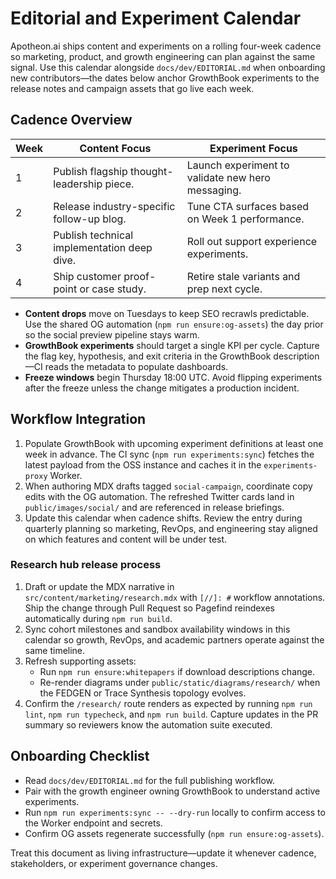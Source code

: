 # Editorial and Experiment Calendar

Apotheon.ai ships content and experiments on a rolling four-week cadence so
marketing, product, and growth engineering can plan against the same signal. Use
this calendar alongside `docs/dev/EDITORIAL.md` when onboarding new
contributors—the dates below anchor GrowthBook experiments to the release notes
and campaign assets that go live each week.

## Cadence Overview

| Week | Content Focus                               | Experiment Focus                                  |
| ---- | ------------------------------------------- | ------------------------------------------------- |
| 1    | Publish flagship thought-leadership piece.  | Launch experiment to validate new hero messaging. |
| 2    | Release industry-specific follow-up blog.   | Tune CTA surfaces based on Week 1 performance.    |
| 3    | Publish technical implementation deep dive. | Roll out support experience experiments.          |
| 4    | Ship customer proof-point or case study.    | Retire stale variants and prep next cycle.        |

- **Content drops** move on Tuesdays to keep SEO recrawls predictable. Use the
  shared OG automation (`npm run ensure:og-assets`) the day prior so the social
  preview pipeline stays warm.
- **GrowthBook experiments** should target a single KPI per cycle. Capture the
  flag key, hypothesis, and exit criteria in the GrowthBook description—CI reads
  the metadata to populate dashboards.
- **Freeze windows** begin Thursday 18:00 UTC. Avoid flipping experiments after
  the freeze unless the change mitigates a production incident.

## Workflow Integration

1. Populate GrowthBook with upcoming experiment definitions at least one week in
   advance. The CI sync (`npm run experiments:sync`) fetches the latest payload
   from the OSS instance and caches it in the `experiments-proxy` Worker.
2. When authoring MDX drafts tagged `social-campaign`, coordinate copy edits
   with the OG automation. The refreshed Twitter cards land in
   `public/images/social/` and are referenced in release briefings.
3. Update this calendar when cadence shifts. Review the entry during quarterly
   planning so marketing, RevOps, and engineering stay aligned on which features
   and content will be under test.

### Research hub release process

1. Draft or update the MDX narrative in `src/content/marketing/research.mdx` with
   `[//]: #` workflow annotations. Ship the change through Pull Request so
   Pagefind reindexes automatically during `npm run build`.
2. Sync cohort milestones and sandbox availability windows in this calendar so
   growth, RevOps, and academic partners operate against the same timeline.
3. Refresh supporting assets:
   - Run `npm run ensure:whitepapers` if download descriptions change.
   - Re-render diagrams under `public/static/diagrams/research/` when the FEDGEN
     or Trace Synthesis topology evolves.
4. Confirm the `/research/` route renders as expected by running `npm run lint`,
   `npm run typecheck`, and `npm run build`. Capture updates in the PR summary so
   reviewers know the automation suite executed.

## Onboarding Checklist

- Read `docs/dev/EDITORIAL.md` for the full publishing workflow.
- Pair with the growth engineer owning GrowthBook to understand active
  experiments.
- Run `npm run experiments:sync -- --dry-run` locally to confirm access to the
  Worker endpoint and secrets.
- Confirm OG assets regenerate successfully (`npm run ensure:og-assets`).

Treat this document as living infrastructure—update it whenever cadence,
stakeholders, or experiment governance changes.

